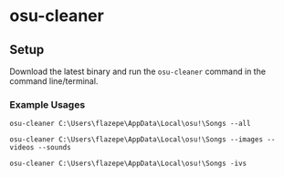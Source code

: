 # osu-cleaner

## Setup

Download the latest binary and run the `osu-cleaner` command in the command line/terminal.

### Example Usages

`osu-cleaner C:\Users\flazepe\AppData\Local\osu!\Songs --all`

`osu-cleaner C:\Users\flazepe\AppData\Local\osu!\Songs --images --videos --sounds`

`osu-cleaner C:\Users\flazepe\AppData\Local\osu!\Songs -ivs`
